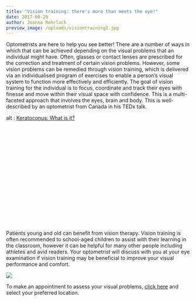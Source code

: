 ```yaml
---
title: "Vision training: there's more than meets the eye!"
date: 2017-08-29
author: Joanna Rohrlach
preview_image: /uploads/visiontraining1.jpg
---
```


Optometrists are here to help you see better! There are a number of ways in which that can be achieved depending on the visual problems that an individual might have. Often, glasses or contact lenses are prescribed for the correction and treatment of certain vision problems. However, some vision problems can be remedied through vision training, which is delivered via an individualised program of exercises to enable a person’s visual system to function more effectively and efficiently. The goal of vision training for the individual is to focus, coordinate and track their eyes with finesse and move within their visual space with confidence. This is a multi-faceted approach that involves the eyes, brain and body. This is well-described by an optometrist from Canada in his TEDx talk.

<div class="myWrapper" style="position: relative; padding-bottom: 56.25%; height: 0;"><!--[if IE]><iframe frameborder="0" type="text/html" src="https://www.youtube.com/embed/L0pljgXZ_GA" width="100%" height="100%" style="position:absolute;top:0;left:0;width:100%;height:100%;"></iframe><![endif]--><!--[if !IE]> <--><object data="https://www.youtube.com/embed/L0pljgXZ_GA" type="text/html" width="100%" height="100%" style="position:absolute;top:0;left:0;width:100%;height:100%;">  alt : <a href="https://www.youtube.com/embed/L0pljgXZ_GA">Keratoconus: What is it?</a></object><!--> <![endif]--></div>

<br>

Patients young and old can benefit from vision therapy. Vision training is often recommended to school-aged children to assist with their learning in the classroom, however it can be helpful for many other people including athletes and avid readers. Your optometrist will discuss with you at your eye examination if vision training may be beneficial to improve your visual performance and comfort.

![](training.jpg)

To make an appointment to assess your visual problems, [click here](/contact) and select your preferred location.
